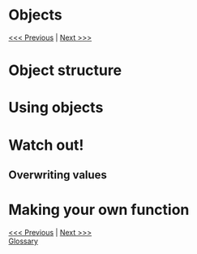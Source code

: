 Objects
================

[\<\<\< Previous](02-functions.md) | [Next \>\>\>](04-vectors.md)

# Object structure

# Using objects

# Watch out\!

## Overwriting values

# Making your own function

[\<\<\< Previous](02-functions.md) | [Next \>\>\>](04-vectors.md)  
[Glossary](glossary.md)
